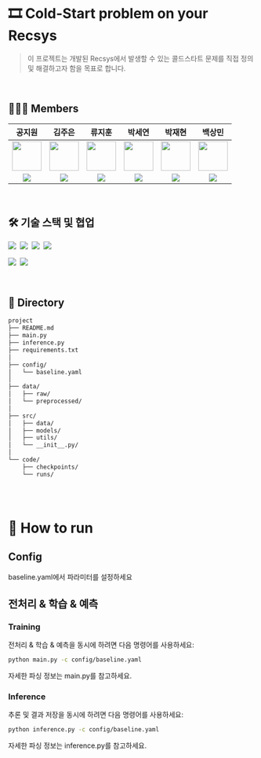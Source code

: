 <p align="center">

  <h1> 🎞️ Cold-Start problem on your Recsys </h1>

  > 이 프로젝트는 개발된 Recsys에서 발생할 수 있는 콜드스타트 문제를 직접 정의 및 해결하고자 함을 목표로 합니다.


</p>

<br>


## 👨🏼‍💻 Members
공지원|김주은|류지훈|박세연|박재현|백상민|
:-:|:-:|:-:|:-:|:-:|:-:
<img src='https://avatars.githubusercontent.com/annakong23' height=60 width=60></img>|<img src='https://avatars.githubusercontent.com/kimjueun028' height=60 width=60></img>|<img src='https://avatars.githubusercontent.com/JihoonRyu00' height=60 width=60></img>|<img src='https://avatars.githubusercontent.com/SayOny' height=60 width=60></img>|<img src='https://avatars.githubusercontent.com/JaeHyun11' height=60 width=60></img>|<img src='https://avatars.githubusercontent.com/gagoory7' height=60 width=60></img>|
<a href="https://github.com/annakong23" target="_blank"><img src="https://img.shields.io/badge/GitHub-black.svg?&style=round&logo=github"/></a>|<a href="https://github.com/kimjueun028" target="_blank"><img src="https://img.shields.io/badge/GitHub-black.svg?&style=round&logo=github"/></a>|<a href="https://github.com/JihoonRyu00" target="_blank"><img src="https://img.shields.io/badge/GitHub-black.svg?&style=round&logo=github"/></a>|<a href="https://github.com/SayOny" target="_blank"><img src="https://img.shields.io/badge/GitHub-black.svg?&style=round&logo=github"/></a>|<a href="https://github.com/JaeHyun11" target="_blank"><img src="https://img.shields.io/badge/GitHub-black.svg?&style=round&logo=github"/>|<a href="https://github.com/gagoory7" target="_blank"><img src="https://img.shields.io/badge/GitHub-black.svg?&style=round&logo=github"/></a>

<br>

## 🛠️ 기술 스택 및 협업
  <img src="https://img.shields.io/badge/Python-3776AB?style=square&logo=Python&logoColor=white"/>&nbsp;
  <img src="https://img.shields.io/badge/Pandas-150458?style=square&logo=Pandas&logoColor=white"/>&nbsp;
  <img src="https://img.shields.io/badge/scikitlearn-F7931E?style=square&logo=scikitlearn&logoColor=white"/>&nbsp;
  <img src="https://img.shields.io/badge/PyTorch-EE4C2C?style=flat&logo=PyTorch&logoColor=white"/>&nbsp;

  <img src="https://img.shields.io/badge/Notion-000000?style=square&logo=Notion&logoColor=white"/>&nbsp;
  <img src="https://img.shields.io/badge/Slack-4A154B?style=flat-square&logo=Slack&logoColor=white"/>&nbsp;


<br>

## 📁 Directory
```bash
project
├── README.md
├── main.py
├── inference.py
├── requirements.txt
│
├── config/
│   └── baseline.yaml
│
├── data/
│   ├── raw/
│   └── preprocessed/
│
├── src/
│   ├── data/
│   ├── models/
│   ├── utils/
│   └── __init__.py/
│
└── code/
    ├── checkpoints/
    └── runs/



```
<br>

# 🏃 How to run
## Config

baseline.yaml에서 파라미터를 설정하세요



## 전처리 & 학습 & 예측
### Training

전처리 & 학습 & 예측을 동시에 하려면 다음 명령어를 사용하세요:

```bash
python main.py -c config/baseline.yaml
```

자세한 파싱 정보는 main.py를 참고하세요.

### Inference

추론 및 결과 저장을 동시에 하려면 다음 명령어를 사용하세요:

```bash
python inference.py -c config/baseline.yaml
```

자세한 파싱 정보는 inference.py를 참고하세요.

